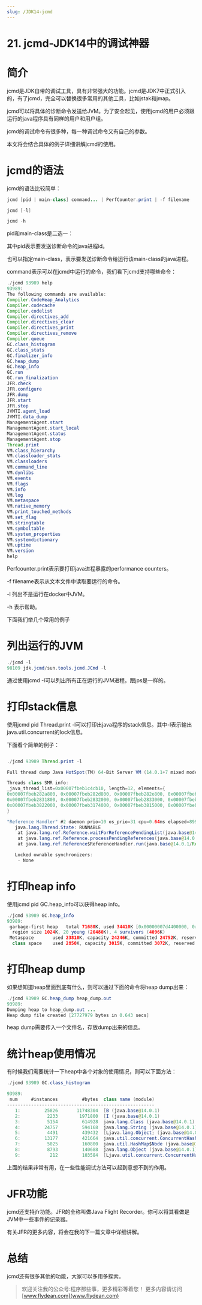 ```yaml
---
slug: /JDK14-jcmd
---
```


# 21. jcmd-JDK14中的调试神器

# 简介

jcmd是JDK自带的调试工具，具有非常强大的功能。jcmd是JDK7中正式引入的，有了jcmd，完全可以替换很多常用的其他工具，比如jstak和jmap。

jcmd可以将具体的诊断命令发送给JVM。为了安全起见，使用jcmd的用户必须跟运行的java程序具有同样的用户和用户组。

jcmd的调试命令有很多种，每一种调试命令又有自己的参数。

本文将会结合具体的例子详细讲解jcmd的使用。

# jcmd的语法

jcmd的语法比较简单：

~~~java
jcmd [pid | main-class] command... | PerfCounter.print | -f filename

jcmd [-l]

jcmd -h
~~~

pid和main-class是二选一：

其中pid表示要发送诊断命令的java进程id。

也可以指定main-class，表示要发送诊断命令给运行该main-class的java进程。

command表示可以在jcmd中运行的命令，我们看下jcmd支持哪些命令：

~~~java
./jcmd 93989 help
93989:
The following commands are available:
Compiler.CodeHeap_Analytics
Compiler.codecache
Compiler.codelist
Compiler.directives_add
Compiler.directives_clear
Compiler.directives_print
Compiler.directives_remove
Compiler.queue
GC.class_histogram
GC.class_stats
GC.finalizer_info
GC.heap_dump
GC.heap_info
GC.run
GC.run_finalization
JFR.check
JFR.configure
JFR.dump
JFR.start
JFR.stop
JVMTI.agent_load
JVMTI.data_dump
ManagementAgent.start
ManagementAgent.start_local
ManagementAgent.status
ManagementAgent.stop
Thread.print
VM.class_hierarchy
VM.classloader_stats
VM.classloaders
VM.command_line
VM.dynlibs
VM.events
VM.flags
VM.info
VM.log
VM.metaspace
VM.native_memory
VM.print_touched_methods
VM.set_flag
VM.stringtable
VM.symboltable
VM.system_properties
VM.systemdictionary
VM.uptime
VM.version
help
~~~

Perfcounter.print表示要打印java进程暴露的performance counters。

-f filename表示从文本文件中读取要运行的命令。

-l 列出不是运行在docker中JVM。

-h 表示帮助。

下面我们举几个常用的例子

# 列出运行的JVM 

~~~java
./jcmd -l
98109 jdk.jcmd/sun.tools.jcmd.JCmd -l
~~~

通过使用jcmd -l可以列出所有正在运行的JVM进程。跟jps是一样的。

# 打印stack信息

使用jcmd pid Thread.print -l可以打印出java程序的stack信息。其中-l表示输出java.util.concurrent的lock信息。

下面看个简单的例子：

~~~java

./jcmd 93989 Thread.print -l

Full thread dump Java HotSpot(TM) 64-Bit Server VM (14.0.1+7 mixed mode, sharing):

Threads class SMR info:
_java_thread_list=0x00007fbeb1c4cb10, length=12, elements={
0x00007fbeb282a800, 0x00007fbeb282d800, 0x00007fbeb282e800, 0x00007fbeb2830800,
0x00007fbeb2831800, 0x00007fbeb2832000, 0x00007fbeb2833000, 0x00007fbeb3831000,
0x00007fbeb3822000, 0x00007fbeb3174000, 0x00007fbeb3815000, 0x00007fbeb226f800
}

"Reference Handler" #2 daemon prio=10 os_prio=31 cpu=0.64ms elapsed=8996.59s tid=0x00007fbeb282a800 nid=0x4703 waiting on condition  [0x000070000440d000]
   java.lang.Thread.State: RUNNABLE
	at java.lang.ref.Reference.waitForReferencePendingList(java.base@14.0.1/Native Method)
	at java.lang.ref.Reference.processPendingReferences(java.base@14.0.1/Reference.java:241)
	at java.lang.ref.Reference$ReferenceHandler.run(java.base@14.0.1/Reference.java:213)

   Locked ownable synchronizers:
	- None
~~~

# 打印heap info

使用jcmd pid GC.heap_info可以获得heap info。

~~~java
./jcmd 93989 GC.heap_info
93989:
 garbage-first heap   total 71680K, used 34410K [0x00000007d4400000, 0x0000000800000000)
  region size 1024K, 20 young (20480K), 4 survivors (4096K)
 Metaspace       used 23810K, capacity 24246K, committed 24752K, reserved 1071104K
  class space    used 2850K, capacity 3015K, committed 3072K, reserved 1048576K

~~~

# 打印heap dump

如果想知道heap里面到底有什么，则可以通过下面的命令将heap dump出来：

~~~java
./jcmd 93989 GC.heap_dump heap_dump.out
93989:
Dumping heap to heap_dump.out ...
Heap dump file created [27727979 bytes in 0.643 secs]
~~~

heap dump需要传入一个文件名，存放dump出来的信息。

# 统计heap使用情况

有时候我们需要统计一下heap中各个对象的使用情况，则可以下面方法：

~~~java
./jcmd 93989 GC.class_histogram

93989:
 num     #instances         #bytes  class name (module)
-------------------------------------------------------
   1:         25826       11748304  [B (java.base@14.0.1)
   2:          2233        1971800  [I (java.base@14.0.1)
   3:          5154         614928  java.lang.Class (java.base@14.0.1)
   4:         24757         594168  java.lang.String (java.base@14.0.1)
   5:          4491         439432  [Ljava.lang.Object; (java.base@14.0.1)
   6:         13177         421664  java.util.concurrent.ConcurrentHashMap$Node (java.base@14.0.1)
   7:          5025         160800  java.util.HashMap$Node (java.base@14.0.1)
   8:          8793         140688  java.lang.Object (java.base@14.0.1)
   9:           212         103584  [Ljava.util.concurrent.ConcurrentHashMap$Node; (java.base@14.0.1)
~~~

上面的结果非常有用，在一些性能调试方法可以起到意想不到的作用。

# JFR功能

jcmd还支持jfr功能。JFR的全称叫做Java Flight Recorder。你可以将其看做是JVM中一些事件的记录器。

有关JFR的更多内容，将会在我的下一篇文章中详细讲解。

# 总结

jcmd还有很多其他的功能，大家可以多用多探索。

> 欢迎关注我的公众号:程序那些事，更多精彩等着您！
> 更多内容请访问 [www.flydean.com](www.flydean.com)


